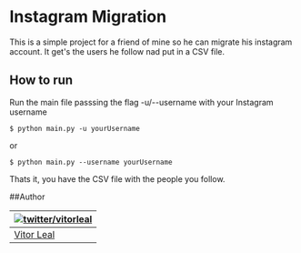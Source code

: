# Instagram Migration

This is a simple project for a friend of mine so he can migrate his instagram account. It get's the users he follow nad put in a CSV file.

## How to run
Run the main file passsing the flag -u/--username with your Instagram username

```
$ python main.py -u yourUsername
```

or

```
$ python main.py --username yourUsername
```

Thats it, you have the CSV file with the people you follow.


##Author

| [![twitter/vitorleal](http://gravatar.com/avatar/e133221d7fbc0dee159dca127d2f6f00?s=80)](http://twitter.com/vitorleal "Follow @vitorleal on Twitter") |
|---|
| [Vitor Leal](http://vitorleal.com) |
